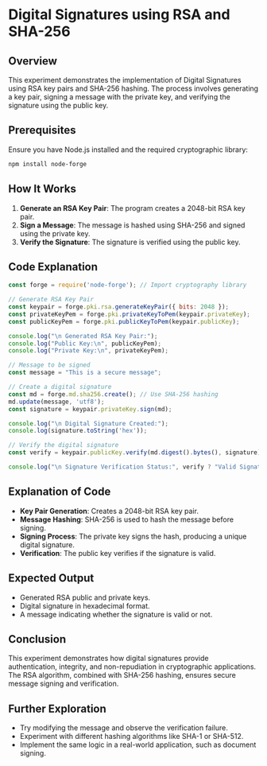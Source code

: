 # Digital Signatures using RSA and SHA-256

## Overview
This experiment demonstrates the implementation of Digital Signatures using RSA key pairs and SHA-256 hashing. The process involves generating a key pair, signing a message with the private key, and verifying the signature using the public key.

## Prerequisites
Ensure you have Node.js installed and the required cryptographic library:
```sh
npm install node-forge
```

## How It Works
1. **Generate an RSA Key Pair**: The program creates a 2048-bit RSA key pair.
2. **Sign a Message**: The message is hashed using SHA-256 and signed using the private key.
3. **Verify the Signature**: The signature is verified using the public key.

## Code Explanation

```javascript
const forge = require('node-forge'); // Import cryptography library

// Generate RSA Key Pair
const keypair = forge.pki.rsa.generateKeyPair({ bits: 2048 });
const privateKeyPem = forge.pki.privateKeyToPem(keypair.privateKey);
const publicKeyPem = forge.pki.publicKeyToPem(keypair.publicKey);

console.log("\n Generated RSA Key Pair:");
console.log("Public Key:\n", publicKeyPem);
console.log("Private Key:\n", privateKeyPem);

// Message to be signed
const message = "This is a secure message";

// Create a digital signature
const md = forge.md.sha256.create(); // Use SHA-256 hashing
md.update(message, 'utf8');
const signature = keypair.privateKey.sign(md);

console.log("\n Digital Signature Created:");
console.log(signature.toString('hex'));

// Verify the digital signature
const verify = keypair.publicKey.verify(md.digest().bytes(), signature);

console.log("\n Signature Verification Status:", verify ? "Valid Signature" : "Invalid Signature");
```

## Explanation of Code
- **Key Pair Generation**: Creates a 2048-bit RSA key pair.
- **Message Hashing**: SHA-256 is used to hash the message before signing.
- **Signing Process**: The private key signs the hash, producing a unique digital signature.
- **Verification**: The public key verifies if the signature is valid.

## Expected Output
- Generated RSA public and private keys.
- Digital signature in hexadecimal format.
- A message indicating whether the signature is valid or not.

## Conclusion
This experiment demonstrates how digital signatures provide authentication, integrity, and non-repudiation in cryptographic applications. The RSA algorithm, combined with SHA-256 hashing, ensures secure message signing and verification.

## Further Exploration
- Try modifying the message and observe the verification failure.
- Experiment with different hashing algorithms like SHA-1 or SHA-512.
- Implement the same logic in a real-world application, such as document signing.

